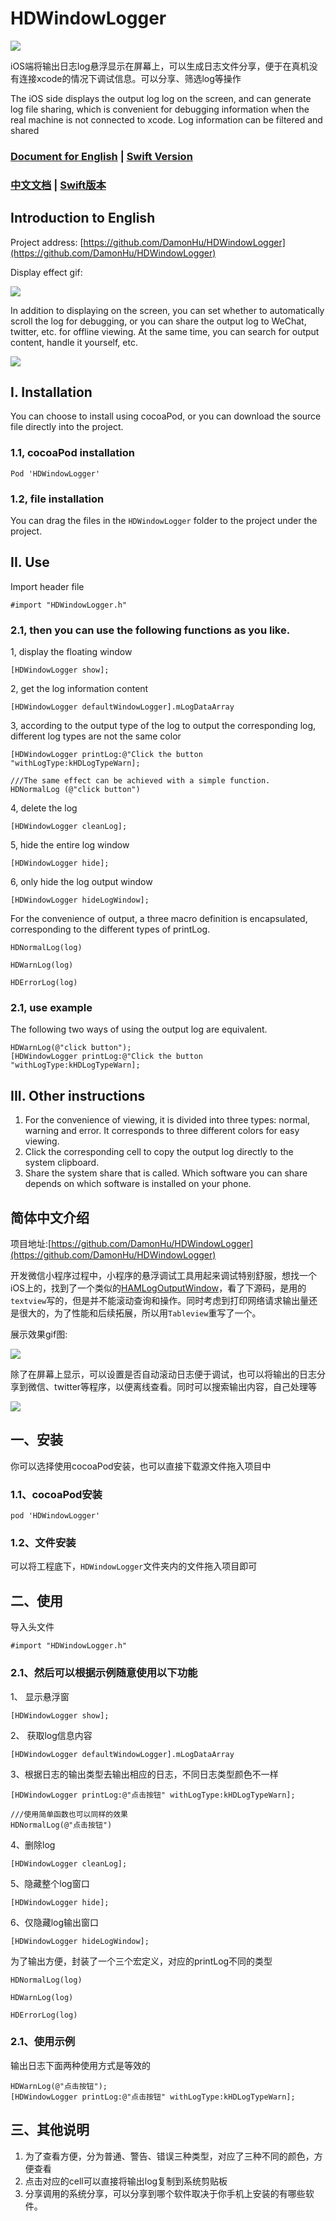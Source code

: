 # HDWindowLogger

![](./ReadmeImage/cocoapodTool.png)

iOS端将输出日志log悬浮显示在屏幕上，可以生成日志文件分享，便于在真机没有连接xcode的情况下调试信息。可以分享、筛选log等操作

The iOS side displays the output log log on the screen, and can generate log file sharing, which is convenient for debugging information when the real machine is not connected to xcode. Log information can be filtered and shared

### [Document for English](#english) | [Swift Version](https://github.com/DamonHu/HDWindowLoggerSwift)

### [中文文档](#chinese) | [Swift版本](https://github.com/DamonHu/HDWindowLoggerSwift)


<span id = "english"></span>

## Introduction to English


Project address: [https://github.com/DamonHu/HDWindowLogger](https://github.com/DamonHu/HDWindowLogger)

Display effect gif:

![](./ReadmeImage/demo.gif)

In addition to displaying on the screen, you can set whether to automatically scroll the log for debugging, or you can share the output log to WeChat, twitter, etc. for offline viewing. At the same time, you can search for output content, handle it yourself, etc.

![](./ReadmeImage/2.png)

## I. Installation

You can choose to install using cocoaPod, or you can download the source file directly into the project.

### 1.1, cocoaPod installation

```
Pod 'HDWindowLogger'
```

### 1.2, file installation

You can drag the files in the `HDWindowLogger` folder to the project under the project.

## II. Use

Import header file

```
#import "HDWindowLogger.h"
```

### 2.1, then you can use the following functions as you like.

1, display the floating window

```
[HDWindowLogger show];
```

2, get the log information content

```
[HDWindowLogger defaultWindowLogger].mLogDataArray
```
3, according to the output type of the log to output the corresponding log, different log types are not the same color

```
[HDWindowLogger printLog:@"Click the button "withLogType:kHDLogTypeWarn];

///The same effect can be achieved with a simple function.
HDNormalLog (@"click button")
```

4, delete the log

```
[HDWindowLogger cleanLog];
```

5, hide the entire log window

```
[HDWindowLogger hide];
```

6, only hide the log output window

```
[HDWindowLogger hideLogWindow];
```


For the convenience of output, a three macro definition is encapsulated, corresponding to the different types of printLog.

```
HDNormalLog(log)

HDWarnLog(log)

HDErrorLog(log)
```

### 2.1, use example

The following two ways of using the output log are equivalent.

```
HDWarnLog(@"click button");
[HDWindowLogger printLog:@"Click the button "withLogType:kHDLogTypeWarn];
```

## III. Other instructions

1. For the convenience of viewing, it is divided into three types: normal, warning and error. It corresponds to three different colors for easy viewing.
2. Click the corresponding cell to copy the output log directly to the system clipboard.
3. Share the system share that is called. Which software you can share depends on which software is installed on your phone.

<span id = "chinese"></span>

## 简体中文介绍

项目地址:[https://github.com/DamonHu/HDWindowLogger](https://github.com/DamonHu/HDWindowLogger)

开发微信小程序过程中，小程序的悬浮调试工具用起来调试特别舒服，想找一个iOS上的，找到了一个类似的[HAMLogOutputWindow](https://github.com/DaiYue/HAMLogOutputWindow)，看了下源码，是用的`textview`写的，但是并不能滚动查询和操作。同时考虑到打印网络请求输出量还是很大的，为了性能和后续拓展，所以用`Tableview`重写了一个。

展示效果gif图:

![](./ReadmeImage/demo.gif)

除了在屏幕上显示，可以设置是否自动滚动日志便于调试，也可以将输出的日志分享到微信、twitter等程序，以便离线查看。同时可以搜索输出内容，自己处理等

![](./ReadmeImage/2.png)

## 一、安装

你可以选择使用cocoaPod安装，也可以直接下载源文件拖入项目中

### 1.1、cocoaPod安装

```
pod 'HDWindowLogger'
```

### 1.2、文件安装

可以将工程底下，`HDWindowLogger`文件夹内的文件拖入项目即可

## 二、使用

导入头文件

```
#import "HDWindowLogger.h"
```

### 2.1、然后可以根据示例随意使用以下功能

1、 显示悬浮窗

```
[HDWindowLogger show];
```

2、 获取log信息内容

```
[HDWindowLogger defaultWindowLogger].mLogDataArray
```
3、根据日志的输出类型去输出相应的日志，不同日志类型颜色不一样

```
[HDWindowLogger printLog:@"点击按钮" withLogType:kHDLogTypeWarn];

///使用简单函数也可以同样的效果
HDNormalLog(@"点击按钮")
```

4、删除log

```
[HDWindowLogger cleanLog];
```

5、隐藏整个log窗口

```
[HDWindowLogger hide];
```

6、仅隐藏log输出窗口

```
[HDWindowLogger hideLogWindow];
```


为了输出方便，封装了一个三个宏定义，对应的printLog不同的类型

```
HDNormalLog(log)

HDWarnLog(log)

HDErrorLog(log)
```

### 2.1、使用示例

输出日志下面两种使用方式是等效的

```
HDWarnLog(@"点击按钮");
[HDWindowLogger printLog:@"点击按钮" withLogType:kHDLogTypeWarn];
```

## 三、其他说明

1. 为了查看方便，分为普通、警告、错误三种类型，对应了三种不同的颜色，方便查看
2. 点击对应的cell可以直接将输出log复制到系统剪贴板
3. 分享调用的系统分享，可以分享到哪个软件取决于你手机上安装的有哪些软件。